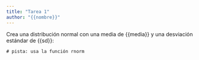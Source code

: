 ```yaml
---
title: "Tarea 1"
author: "{{nombre}}"
---
```


Crea una distribución normal con una media de {{media}} y una desviación estándar de {{sd}}:

```{r solution-1}
# pista: usa la función rnorm
```

